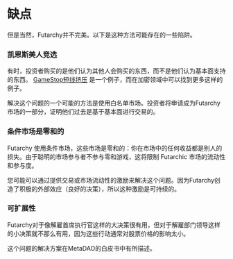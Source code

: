# 缺点
但是当然，Futarchy并不完美。以下是这种方法可能存在的一些陷阱。

### 凯恩斯美人竞选
有时，投资者购买的是他们认为其他人会购买的东西，而不是他们认为基本面支持的东西。 [GameStop短线挤压](https://en.wikipedia.org/wiki/GameStop\_short\_squeeze) 是一个例子，而在加密领域中可以找到更多这样的例子。

解决这个问题的一个可能的方法是使用白名单市场。投资者将申请成为Futarchy市场的一部分，证明他们过去是基于基本面进行交易的。

### 条件市场是零和的
Futarchy 使用条件市场，这些市场是零和的：你在市场中的任何收益都是别人的损失。由于聪明的市场参与者不参与零和游戏，这将限制 Futarchic 市场的流动性和参与度。

您可能可以通过提供交易或市场流动性的激励来解决这个问题。因为Futarchy创造了积极的外部效应（良好的决策），所以这种激励是可持续的。

### 可扩展性
Futarchy对于像解雇首席执行官这样的大决策很有用，但对于解雇部门领导这样的小决策就不那么有用，因为这些行动通常对股票价格的影响太小。

这个问题的解决方案在MetaDAO的白皮书中有所描述。
